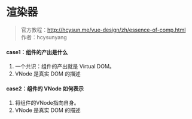 # 渲染器
> 官方教程：http://hcysun.me/vue-design/zh/essence-of-comp.html  
> 作者：hcysunyang
#### case1：组件的产出是什么
1. 一个共识：组件的产出就是 Virtual DOM。
2. VNode 是真实 DOM 的描述

#### case2：组件的 VNode 如何表示
1. 将组件的VNode指向自身。
2. VNode 是真实 DOM 的描述
